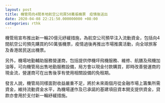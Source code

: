 ```yaml
---
layout: post
title: 機管局向4間本地航空公司買50萬張機票　疫情後送出
date: 2020-04-08 22:21:50.000000000 +08:00
categories: rthk
---
```


機管局宣布推出新一輪20億元紓緩措施，為航空公司預早注入流動資金，包括向4間航空公司預先購買約50萬張機票，疫情過後再推出市場推廣活動，向全球旅客及香港居民送出機票。

另外，機場地勤輔助服務營運商，包括提供停機坪飛機服務、維修、航膳及飛機加油等，可向機管局出售地勤服務設備，局方會以現金付款購買，即時改善營運商的現金流，營運商可在出售後享有使用相關設備的免租期。

發言人說，機管局同樣面對收益嚴重不足，將於未來兩個月從金融市場上籌集所需資金，維持流動資金水平，為機場運作及已承諾的基建項目資本開支提供資金，貸款亦會用於支付新一輪紓緩措施。
